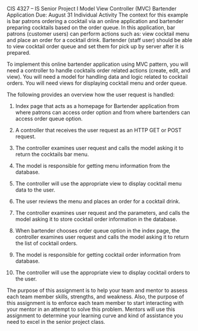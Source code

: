 CIS 4327 – IS Senior Project I
Model View Controller (MVC) Bartender Application
Due: August 31								        Individual Activity
The context  for this example is bar patrons ordering a cocktail via an online application and bartender preparing cocktails based on the order queue. In this application, bar patrons (customer users) can perform actions such as: view cocktail menu and place an order for a cocktail drink. Bartender (staff user) should be able to view cocktail order queue and set them for pick up by server after it is prepared.

To implement this online bartender application using MVC pattern, you will need a controller to handle cocktails order related actions (create, edit, and view). You will need a model for handling data and logic related to cocktail orders. You will need views for displaying cocktail menu and order queue.

The following provides an overview how the user request is handled:

1.	Index page that acts as a homepage for Bartender application from where patrons can access order option and from where bartenders can access order queue option.

2.	A controller that receives the user request as an HTTP GET or POST request.

3.	The controller examines user request and calls the model asking it to return the cocktails bar menu.

4.	The model is responsible for getting menu information from the database.

5.	The controller will use the appropriate view to display cocktail menu data to the user.

6.	The user reviews the menu and places an order for a cocktail drink.

7.	The controller examines user request and the parameters, and calls the model asking it to store cocktail order information in the database.

8.	When bartender chooses order queue option in the index page, the controller examines user request and calls the model asking it to return the list of cocktail orders.

9.	The model is responsible for getting cocktail order information from database.

10.	The controller will use the appropriate view to display cocktail orders to the user.

The purpose of this assignment is to help your team and mentor to assess each team member skills, strengths, and weakness. Also, the purpose of this assignment is to enforce each team member to start interacting with your mentor in an attempt to solve this problem. Mentors will use this assignment to determine your learning curve and kind of assistance you need to excel in the senior project class.
